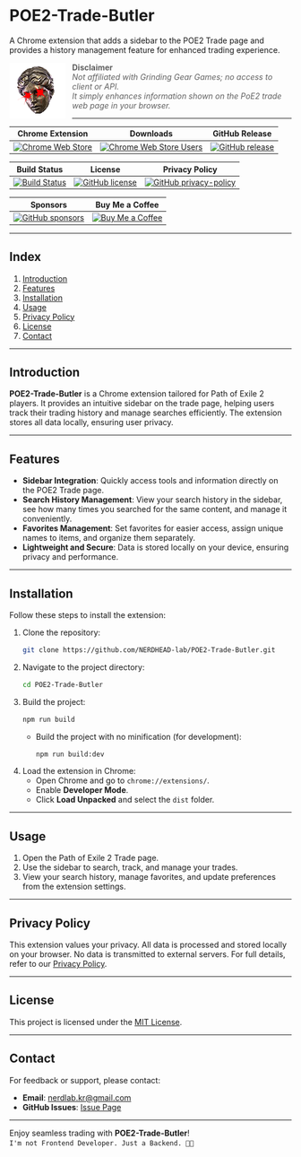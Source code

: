 # POE2-Trade-Butler

A Chrome extension that adds a sidebar to the POE2 Trade page and provides a history management feature for enhanced
trading experience.

<img src="src/assets/icon.png" alt="icon" align="left" style="margin-right: 12px;"/>

> **Disclaimer**  
> *Not affiliated with Grinding Gear Games; no access to client or API.  
> It simply enhances information shown on the PoE2 trade web page in your browser.*


[//]: # (![./src/icon.png]&#40;src/assets/icon.png&#41;)

---

| Chrome Extension                                                       | Downloads                                                                        | GitHub Release                                                 |
|------------------------------------------------------------------------|----------------------------------------------------------------------------------|----------------------------------------------------------------|
| [![Chrome Web Store][chrome-web-store-version]][chrome-web-store-link] | [![Chrome Web Store Users][chrome-web-store-users-badge]][chrome-web-store-link] | [![GitHub release][github-release-badge]][github-release-link] |

| Build Status                                             | License                                                        | Privacy Policy                                                        |
|----------------------------------------------------------|----------------------------------------------------------------|-----------------------------------------------------------------------|
| [![Build Status][build-status-badge]][build-status-link] | [![GitHub license][github-license-badge]][github-license-link] | [![GitHub privacy-policy][privacy-policy-badge]][privacy-policy-link] |

| Sponsors                                                          | Buy Me a Coffee                                                   |
|-------------------------------------------------------------------|-------------------------------------------------------------------|
| [![GitHub sponsors][github-sponsors-badge]][github-sponsors-link] | [![Buy Me a Coffee][buy-me-a-coffee-badge]][buy-me-a-coffee-link] |

[chrome-web-store-version]: https://img.shields.io/chrome-web-store/v/ipnemofnhodcgcplnnfekbfpmngeeocm?label=Chrome%20Web%20Store
[chrome-web-store-users-badge]: https://img.shields.io/chrome-web-store/users/ipnemofnhodcgcplnnfekbfpmngeeocm
[chrome-web-store-link]: https://chrome.google.com/webstore/detail/poe2-trade-butler/ipnemofnhodcgcplnnfekbfpmngeeocm
[github-release-badge]: https://img.shields.io/github/v/release/NERDHEAD-lab/POE2-Trade-Butler
[github-release-link]: https://github.com/NERDHEAD-lab/POE2-Trade-Butler/releases
[build-status-badge]: https://github.com/NERDHEAD-lab/POE2-Trade-Butler/actions/workflows/release-please.yml/badge.svg
[build-status-link]: https://github.com/NERDHEAD-lab/POE2-Trade-Butler/actions
[github-license-badge]: https://img.shields.io/github/license/NERDHEAD-lab/POE2-Trade-Butler
[github-license-link]: https://github.com/NERDHEAD-lab/POE2-Trade-Butler/blob/master/LICENSE
[privacy-policy-badge]: https://img.shields.io/badge/Privacy%20Policy-Read%20Here-blue
[privacy-policy-link]: https://github.com/NERDHEAD-lab/POE2-Trade-Butler/blob/master/privacy-policy.md
[github-sponsors-badge]: https://img.shields.io/github/sponsors/NERDHEAD-lab?logo=github&logoColor=white
[github-sponsors-link]: https://github.com/sponsors/NERDHEAD-lab
[buy-me-a-coffee-badge]: https://img.shields.io/badge/Buy%20Me%20a%20Coffee-yellow?logo=buymeacoffee&logoColor=white
[buy-me-a-coffee-link]: https://coff.ee/nerdhead_lab


---

## Index

1. [Introduction](#introduction)
2. [Features](#features)
3. [Installation](#installation)
4. [Usage](#usage)
5. [Privacy Policy](#privacy-policy)
6. [License](#license)
7. [Contact](#contact)

---

## Introduction

**POE2-Trade-Butler** is a Chrome extension tailored for Path of Exile 2 players. It provides an intuitive sidebar on
the trade page, helping users track their trading history and manage searches efficiently. The extension stores all data
locally, ensuring user privacy.

---

## Features

- **Sidebar Integration**: Quickly access tools and information directly on the POE2 Trade page.
- **Search History Management**: View your search history in the sidebar, see how many times you searched for the same
  content, and manage it conveniently.
- **Favorites Management**: Set favorites for easier access, assign unique names to items, and organize them separately.
- **Lightweight and Secure**: Data is stored locally on your device, ensuring privacy and performance.

---

## Installation

Follow these steps to install the extension:

1. Clone the repository:
   ```bash
   git clone https://github.com/NERDHEAD-lab/POE2-Trade-Butler.git
   ```
2. Navigate to the project directory:
   ```bash
   cd POE2-Trade-Butler
   ```
3. Build the project:
   ```bash
   npm run build
   ```
    - Build the project with no minification (for development):
      ```bash
      npm run build:dev
      ```
4. Load the extension in Chrome:
    - Open Chrome and go to `chrome://extensions/`.
    - Enable **Developer Mode**.
    - Click **Load Unpacked** and select the `dist` folder.

---

## Usage

1. Open the Path of Exile 2 Trade page.
2. Use the sidebar to search, track, and manage your trades.
3. View your search history, manage favorites, and update preferences from the extension settings.

---

## Privacy Policy

This extension values your privacy. All data is processed and stored locally on your browser. No data is transmitted to
external servers. For full details, refer to our [Privacy Policy](./privacy-policy.md).

---

## License

This project is licensed under the [MIT License](./LICENSE).

---

## Contact

For feedback or support, please contact:

- **Email**: nerdlab.kr@gmail.com
- **GitHub Issues**: [Issue Page](https://github.com/NERDHEAD-lab/POE2-Trade-Butler/issues)

---

Enjoy seamless trading with **POE2-Trade-Butler**!<br>
`I'm not Frontend Developer. Just a Backend. 🥕🥕`
